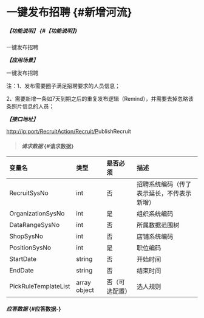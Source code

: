 # 一键发布招聘 {#新增河流}

##### _【功能说明】_ {#【功能说明】}

一键发布招聘

_**【应用场景】**_

一键发布招聘

注：1、发布需要圈子满足招聘要求的人员信息；

2、需要新增一条如7天到期之后的重复发布逻辑（Remind），并需要去掉忽略该条照片信息的人员；

_**【接口地址】**_

[http://ip:port/RecruitAction/Recruit/P](http://ip:port/HMAction/River/AddRiver)ublishRecruit

> #### _请求数据_ {#请求数据}

| 变量名 | 类型 | 是否必须 | 描述 |
| :--- | :--- | :--- | :--- |
| RecruitSysNo | int | 否 | 招聘系统编码（传了表示延长，不传表示新增） |
| OrganizationSysNo | int | 是 | 组织系统编码 |
| DataRangeSysNo | int | 否 | 所属数据范围树 |
| ShopSysNo | int | 否 | 店铺系统编码 |
| PositionSysNo | int | 是 | 职位编码 |
| StartDate | string | 否 | 开始时间 |
| EndDate | string | 否 | 结束时间 |
| PickRuleTemplateList | array object | 否（可选配置） | 选人规则 |


#### _应答数据_ {#应答数据-}



